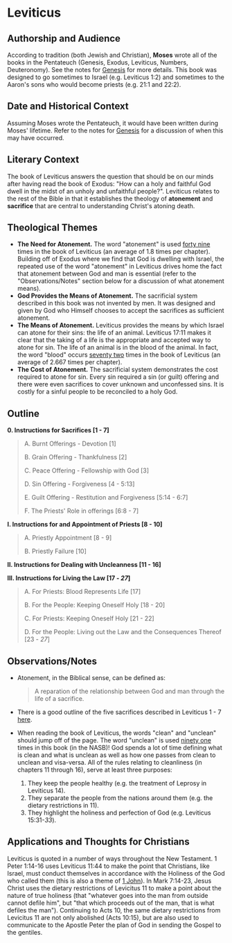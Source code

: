 # Leviticus

## Authorship and Audience
According to tradition (both Jewish and Christian), **Moses** wrote all of the books in the Pentateuch (Genesis, Exodus, Leviticus, Numbers, Deuteronomy). See the notes for [Genesis](genesis.html) for more details. This book was designed to go sometimes to Israel (e.g. Leviticus 1:2) and sometimes to the Aaron's sons who would become priests (e.g. 21:1 and 22:2).

## Date and Historical Context
Assuming Moses wrote the Pentateuch, it would have been written during Moses' lifetime. Refer to the notes for [Genesis](genesis.html) for a discussion of when this may have occurred.

## Literary Context
The book of Leviticus answers the question that should be on our minds after having read the book of Exodus: "How can a holy and faithful God dwell in the midst of an unholy and unfaithful people?". Leviticus relates to the rest of the Bible in that it establishes the theology of **atonement** and **sacrifice** that are central to understanding Christ's atoning death.

## Theological Themes
- **The Need for Atonement.** The word "atonement" is used [forty nine](https://www.biblegateway.com/quicksearch/?qs_version=NASB&quicksearch=atonement&begin=3&end=3) times in the book of Leviticus (an average of 1.8 times per chapter). Building off of Exodus where we find that God is dwelling with Israel, the repeated use of the word "atonement" in Leviticus drives home the fact that atonement between God and man is essential (refer to the "Observations/Notes" section below for a discussion of what atonement means).
- **God Provides the Means of Atonement.** The sacrificial system described in this book was not invented by men. It was designed and given by God who Himself chooses to accept the sacrifices as sufficient atonement.
- **The Means of Atonement.** Leviticus provides the means by which Israel can atone for their sins: the life of an animal. Leviticus 17:11 makes it clear that the taking of a life is the appropriate and accepted way to atone for sin. The life of an animal is in the blood of the animal. In fact, the word  "blood" occurs [seventy two](https://www.Biblegateway.com/quicksearch/?qs_version=NASB&quicksearch=blood&begin=3&end=3) times in the book of Leviticus (an average of 2.667 times per chapter).
- **The Cost of Atonement.** The sacrificial system demonstrates the cost required to atone for sin. Every sin required a sin (or guilt) offering and there were even sacrifices to cover unknown and unconfessed sins. It is costly for a sinful people to be reconciled to a holy God.

## Outline

**0. Instructions for Sacrifices [1 - 7]**

  > A. Burnt Offerings - Devotion [1]
  > 
  > B. Grain Offering - Thankfulness [2]
  > 
  > C. Peace Offering - Fellowship with God [3]
  > 
  > D. Sin Offering - Forgiveness [4 - 5:13]
  > 
  > E. Guilt Offering - Restitution and Forgiveness [5:14 - 6:7]
  > 
  > F. The Priests' Role in offerings [6:8 - 7]

**I. Instructions for and Appointment of Priests [8 - 10]**

  > A. Priestly Appointment [8 - 9]
  > 
  > B. Priestly Failure [10]

**II. Instructions for Dealing with Uncleanness [11 - 16]**

**III. Instructions for Living the Law [17 - *27*]**

  > A. For Priests: Blood Represents Life [17]
  > 
  > B. For the People: Keeping Oneself Holy [18 - 20]
  > 
  > C. For Priests: Keeping Oneself Holy [21 - 22]
  > 
  > D. For the People: Living out the Law and the Consequences Thereof [23 - *27*]

## Observations/Notes
  - Atonement, in the Biblical sense, can be defined as:

    > A reparation of the relationship between God and man through the life of a sacrifice.
  - There is a good outline of the five sacrifices described in Leviticus 1 - 7 [here](https://rightlydividedbible.files.wordpress.com/2014/12/otsacrifices.png).
  - When reading the book of Leviticus, the words "clean" and "unclean" should jump off of the page. The word "unclean" is used [ninety one](https://www.biblegateway.com/quicksearch/?qs_version=NASB&quicksearch=unclean&begin=3&end=3) times in this book (in the NASB)! God spends a lot of time defining what is clean and what is unclean as well as how one passes from clean to unclean and visa-versa. All of the rules relating to cleanliness (in chapters 11 through 16), serve at least three purposes:
    1. They keep the people healthy (e.g. the treatment of Leprosy in Leviticus 14).
    2. They separate the people from the nations around them (e.g. the dietary restrictions in 11).
    3. They highlight the holiness and perfection of God (e.g. Leviticus 15:31-*33*).


## Applications and Thoughts for Christians

Leviticus is quoted in a number of ways throughout the New Testament. 1 Peter 1:14-16 uses Leviticus 11:44 to make the point that Christians, like Israel, must conduct themselves in accordance with the Holiness of the God who called them (this is also a theme of [1 John](https://bible.hightower.space/notes/new_testament/general_epistles/1_john.html)). In Mark 7:14-23, Jesus Christ uses the dietary restrictions of Levicitus 11 to make a point about the nature of true holiness (that "whatever goes into the man from outside cannot defile him", but "that which proceeds out of the man, that is what defiles the man"). Continuing to Acts 10, the same dietary restrictions from Levicitus 11 are not only abolished (Acts 10:15), but are also used to communicate to the Apostle Peter the plan of God in sending the Gospel to the gentiles.
